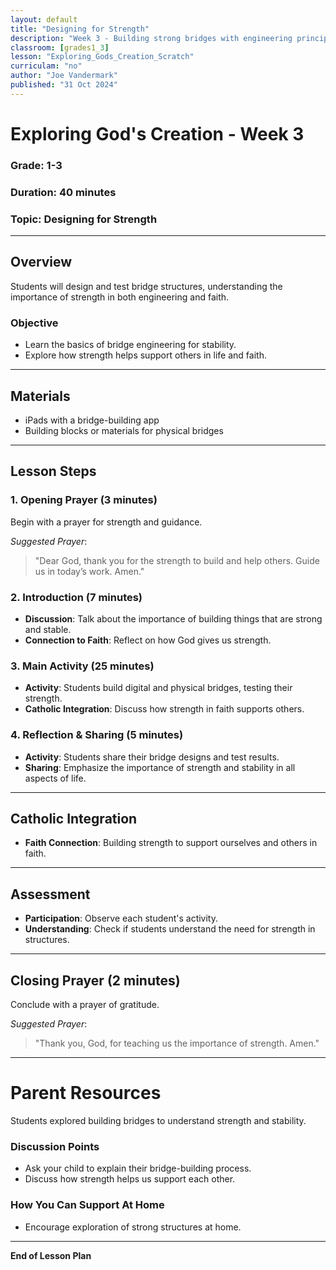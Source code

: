 ```yaml
---
layout: default
title: "Designing for Strength"
description: "Week 3 - Building strong bridges with engineering principles and reflecting on supportive faith."
classroom: [grades1_3]
lesson: "Exploring_Gods_Creation_Scratch"
curriculam: "no"
author: "Joe Vandermark"
published: "31 Oct 2024"
---
```


# Exploring God's Creation - Week 3

### **Grade**: 1-3  
### **Duration**: 40 minutes  
### **Topic**: Designing for Strength

---

## **Overview**
Students will design and test bridge structures, understanding the importance of strength in both engineering and faith.

### **Objective**
- Learn the basics of bridge engineering for stability.
- Explore how strength helps support others in life and faith.

---

## **Materials**
- iPads with a bridge-building app
- Building blocks or materials for physical bridges

---

## **Lesson Steps**

### **1. Opening Prayer (3 minutes)**
Begin with a prayer for strength and guidance.

_Suggested Prayer_:  
> "Dear God, thank you for the strength to build and help others. Guide us in today’s work. Amen."

### **2. Introduction (7 minutes)**
- **Discussion**: Talk about the importance of building things that are strong and stable.
- **Connection to Faith**: Reflect on how God gives us strength.

### **3. Main Activity (25 minutes)**
- **Activity**: Students build digital and physical bridges, testing their strength.
- **Catholic Integration**: Discuss how strength in faith supports others.

### **4. Reflection & Sharing (5 minutes)**
- **Activity**: Students share their bridge designs and test results.
- **Sharing**: Emphasize the importance of strength and stability in all aspects of life.

---

## **Catholic Integration**
- **Faith Connection**: Building strength to support ourselves and others in faith.

---

## **Assessment**
- **Participation**: Observe each student's activity.
- **Understanding**: Check if students understand the need for strength in structures.

---

## **Closing Prayer (2 minutes)**
Conclude with a prayer of gratitude.

_Suggested Prayer_:  
> "Thank you, God, for teaching us the importance of strength. Amen."

---

# Parent Resources


Students explored building bridges to understand strength and stability.

### **Discussion Points**
- Ask your child to explain their bridge-building process.
- Discuss how strength helps us support each other.

### **How You Can Support At Home**
- Encourage exploration of strong structures at home.

---

**End of Lesson Plan**
